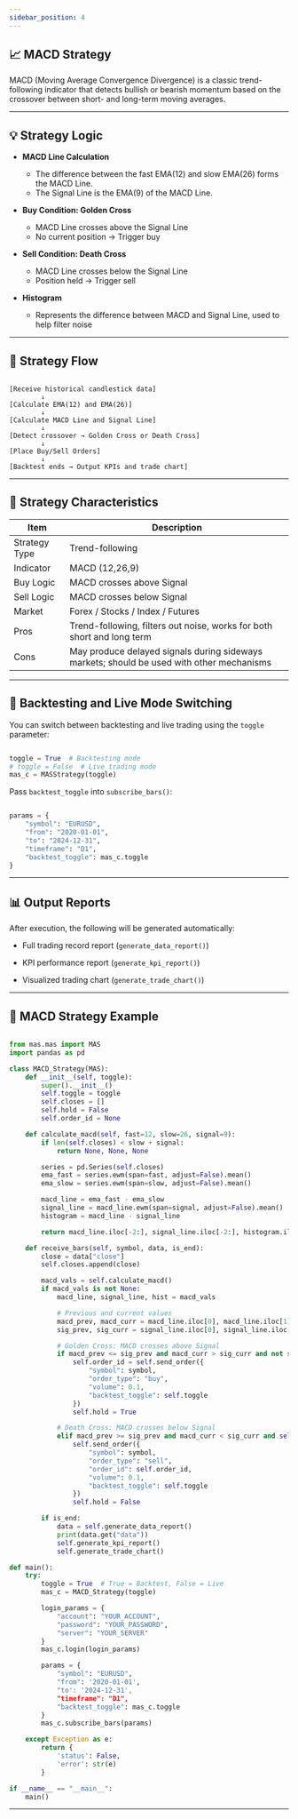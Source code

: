 ```yaml
---
sidebar_position: 4
---
```


## 📈 MACD Strategy

MACD (Moving Average Convergence Divergence) is a classic trend-following indicator that detects bullish or bearish momentum based on the crossover between short- and long-term moving averages.

---

## 💡 Strategy Logic

- **MACD Line Calculation**
  - The difference between the fast EMA(12) and slow EMA(26) forms the MACD Line.
  - The Signal Line is the EMA(9) of the MACD Line.

- **Buy Condition: Golden Cross**
  - MACD Line crosses above the Signal Line
  - No current position → Trigger buy

- **Sell Condition: Death Cross**
  - MACD Line crosses below the Signal Line
  - Position held → Trigger sell

- **Histogram**
  - Represents the difference between MACD and Signal Line, used to help filter noise

---

## 🔁 Strategy Flow

```text

[Receive historical candlestick data]
        ↓
[Calculate EMA(12) and EMA(26)]
        ↓
[Calculate MACD Line and Signal Line]
        ↓
[Detect crossover → Golden Cross or Death Cross]
        ↓
[Place Buy/Sell Orders]
        ↓
[Backtest ends → Output KPIs and trade chart]

```

---

## 🧩 Strategy Characteristics

| Item          | Description                                                                               |
| ------------- | ----------------------------------------------------------------------------------------- |
| Strategy Type | Trend-following                                                                           |
| Indicator     | MACD (12,26,9)                                                                            |
| Buy Logic     | MACD crosses above Signal                                                                 |
| Sell Logic    | MACD crosses below Signal                                                                 |
| Market        | Forex / Stocks / Index / Futures                                                          |
| Pros          | Trend-following, filters out noise, works for both short and long term                    |
| Cons          | May produce delayed signals during sideways markets; should be used with other mechanisms |

---

## 🚀 Backtesting and Live Mode Switching

You can switch between backtesting and live trading using the `toggle` parameter:

```python

toggle = True  # Backtesting mode
# toggle = False  # Live trading mode
mas_c = MASStrategy(toggle)

```

Pass `backtest_toggle` into `subscribe_bars()`:

```python

params = {
    "symbol": "EURUSD",
    "from": "2020-01-01",
    "to": "2024-12-31",
    "timeframe": "D1",
    "backtest_toggle": mas_c.toggle
}

```

---

## 📊 Output Reports

After execution, the following will be generated automatically:

- Full trading record report (`generate_data_report()`)

- KPI performance report (`generate_kpi_report()`)

- Visualized trading chart (`generate_trade_chart()`)

---

## 📘 MACD Strategy Example

```python

from mas.mas import MAS
import pandas as pd

class MACD_Strategy(MAS):
    def __init__(self, toggle):
        super().__init__()
        self.toggle = toggle
        self.closes = []
        self.hold = False
        self.order_id = None

    def calculate_macd(self, fast=12, slow=26, signal=9):
        if len(self.closes) < slow + signal:
            return None, None, None

        series = pd.Series(self.closes)
        ema_fast = series.ewm(span=fast, adjust=False).mean()
        ema_slow = series.ewm(span=slow, adjust=False).mean()

        macd_line = ema_fast - ema_slow
        signal_line = macd_line.ewm(span=signal, adjust=False).mean()
        histogram = macd_line - signal_line

        return macd_line.iloc[-2:], signal_line.iloc[-2:], histogram.iloc[-2:]

    def receive_bars(self, symbol, data, is_end):
        close = data["close"]
        self.closes.append(close)

        macd_vals = self.calculate_macd()
        if macd_vals is not None:
            macd_line, signal_line, hist = macd_vals

            # Previous and current values
            macd_prev, macd_curr = macd_line.iloc[0], macd_line.iloc[1]
            sig_prev, sig_curr = signal_line.iloc[0], signal_line.iloc[1]

            # Golden Cross: MACD crosses above Signal
            if macd_prev <= sig_prev and macd_curr > sig_curr and not self.hold:
                self.order_id = self.send_order({
                    "symbol": symbol,
                    "order_type": "buy",
                    "volume": 0.1,
                    "backtest_toggle": self.toggle
                })
                self.hold = True

            # Death Cross: MACD crosses below Signal
            elif macd_prev >= sig_prev and macd_curr < sig_curr and self.hold:
                self.send_order({
                    "symbol": symbol,
                    "order_type": "sell",
                    "order_id": self.order_id,
                    "volume": 0.1,
                    "backtest_toggle": self.toggle
                })
                self.hold = False

        if is_end:
            data = self.generate_data_report()
            print(data.get("data"))
            self.generate_kpi_report()
            self.generate_trade_chart()

def main():
    try:
        toggle = True  # True = Backtest, False = Live
        mas_c = MACD_Strategy(toggle)

        login_params = {
            "account": "YOUR_ACCOUNT",
            "password": "YOUR_PASSWORD",
            "server": "YOUR_SERVER"
        }
        mas_c.login(login_params)

        params = {
            "symbol": "EURUSD",
            "from": '2020-01-01',
            "to': '2024-12-31',
            "timeframe": "D1",
            "backtest_toggle": mas_c.toggle
        }
        mas_c.subscribe_bars(params)

    except Exception as e:
        return {
            'status': False,
            'error': str(e)
        }

if __name__ == "__main__":
    main()

```

---